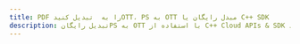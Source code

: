 ---title: PDF را به  تبدیل کنیدOTT، PS به OTT مبدل رایگان یا C++ SDKdescription: تبدیل رایگانPS به OTT با استفاده از C++ Cloud APIs & SDK همچنین اسناد PDF را در Cloud ایجاد، ویرایش و رندر کنید.---